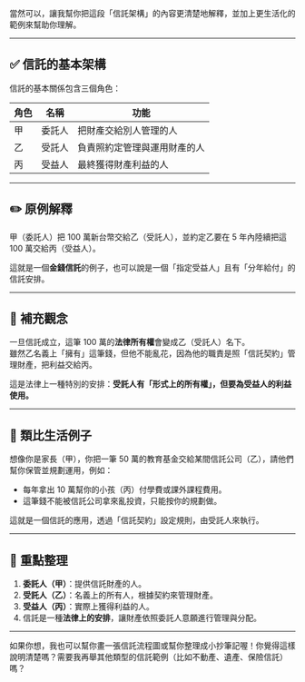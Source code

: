 當然可以，讓我幫你把這段「信託架構」的內容更清楚地解釋，並加上更生活化的範例來幫助你理解。

---

## ✅ 信託的基本架構

信託的基本關係包含三個角色：

| 角色 | 名稱 | 功能 |
|------|------|------|
| 甲 | 委託人 | 把財產交給別人管理的人 |
| 乙 | 受託人 | 負責照約定管理與運用財產的人 |
| 丙 | 受益人 | 最終獲得財產利益的人 |

---

## ✏️ 原例解釋

甲（委託人）把 100 萬新台幣交給乙（受託人），並約定乙要在 5 年內陸續把這 100 萬交給丙（受益人）。

這就是一個**金錢信託**的例子，也可以說是一個「指定受益人」且有「分年給付」的信託安排。

---

## 🧠 補充觀念

一旦信託成立，這筆 100 萬的**法律所有權**會變成乙（受託人）名下。  
雖然乙名義上「擁有」這筆錢，但他不能亂花，因為他的職責是照「信託契約」管理財產，把利益交給丙。

這是法律上一種特別的安排：**受託人有「形式上的所有權」，但要為受益人的利益使用。**

---

## 🎯 類比生活例子

想像你是家長（甲），你把一筆 50 萬的教育基金交給某間信託公司（乙），請他們幫你保管並規劃運用，例如：

- 每年拿出 10 萬幫你的小孩（丙）付學費或課外課程費用。
- 這筆錢不能被信託公司拿來亂投資，只能按你的規劃做。

這就是一個信託的應用，透過「信託契約」設定規則，由受託人來執行。

---

## 📌 重點整理

1. **委託人（甲）**：提供信託財產的人。
2. **受託人（乙）**：名義上的所有人，根據契約來管理財產。
3. **受益人（丙）**：實際上獲得利益的人。
4. 信託是一種**法律上的安排**，讓財產依照委託人意願進行管理與分配。

---

如果你想，我也可以幫你畫一張信託流程圖或幫你整理成小抄筆記喔！你覺得這樣說明清楚嗎？需要我再舉其他類型的信託範例（比如不動產、遺產、保險信託）嗎？